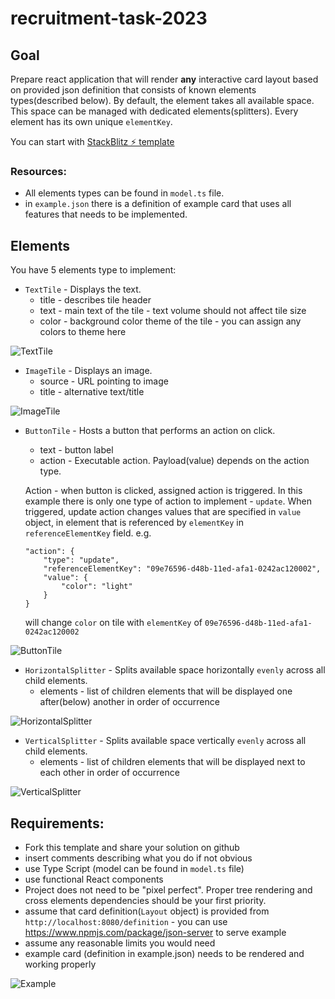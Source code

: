# recruitment-task-2023

## Goal

Prepare react application that will render **any** interactive card layout based on provided json definition that consists of known elements types(described below). By default, the element takes all available space. This space can be managed with dedicated elements(splitters). Every element has its own unique `elementKey`.

You can start with [StackBlitz ⚡️ template](https://stackblitz.com/edit/template-dt-ts)

### Resources:

- All elements types can be found in `model.ts` file.
- in `example.json` there is a definition of example card that uses all features that needs to be implemented.

## Elements

You have 5 elements type to implement:

- `TextTile` - Displays the text.
  - title - describes tile header
  - text - main text of the tile - text volume should not affect tile size
  - color - background color theme of the tile - you can assign any colors to theme here

![TextTile](resources/textTile.png "Text Tile")

- `ImageTile` - Displays an image.
  - source - URL pointing to image
  - title - alternative text/title

![ImageTile](resources/imageTile.png "Image Tile")

- `ButtonTile` - Hosts a button that performs an action on click.

  - text - button label
  - action - Executable action. Payload(value) depends on the action type.

  Action - when button is clicked, assigned action is triggered. In this example there is only one type of action to implement - `update`. When triggered, update action changes values that are specified in `value` object, in element that is referenced by `elementKey` in `referenceElementKey` field. e.g.

  ```
  "action": {
      "type": "update",
      "referenceElementKey": "09e76596-d48b-11ed-afa1-0242ac120002",
      "value": {
          "color": "light"
      }
  }
  ```

  will change `color` on tile with `elementKey` of `09e76596-d48b-11ed-afa1-0242ac120002`

![ButtonTile](resources/button.png "Button Tile")

- `HorizontalSplitter` - Splits available space horizontally `evenly` across all child elements.
  - elements - list of children elements that will be displayed one after(below) another in order of occurrence

![HorizontalSplitter](resources/horizontalSplit.png "Horizontal Splitter")

- `VerticalSplitter` - Splits available space vertically `evenly` across all child elements.
  - elements - list of children elements that will be displayed next to each other in order of occurrence

![VerticalSplitter](resources/verticalSplit.png "Vertical Splitter")

## Requirements:

- Fork this template and share your solution on github
- insert comments describing what you do if not obvious
- use Type Script (model can be found in `model.ts` file)
- use functional React components
- Project does not need to be "pixel perfect". Proper tree rendering and cross elements dependencies should be your first priority.
- assume that card definition(`Layout` object) is provided from `http://localhost:8080/definition` - you can use https://www.npmjs.com/package/json-server to serve example
- assume any reasonable limits you would need
- example card (definition in example.json) needs to be rendered and working properly

![Example](resources/fullCard.png "Full example")
